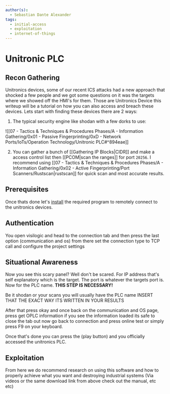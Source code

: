 ```yaml
---
author(s):
  - Sebastian Dante Alexander
tags:
  - initial-access
  - exploitation
  - internet-of-things
---
```

# Unitronic PLC

## Recon Gathering

Unitronics devices, some of our recent ICS attacks had a new approach that shocked a few people and we got some questions on it was the targets where we showed off the HMI's for them. Those are Unitronics Device this writeup will be a tutorial on how you can also access and breach these devices. Lets start with finding these devices there are 2 ways:

1. The typical security engine like shodan with a few dorks to use:

![[07 - Tactics & Techniques & Procedures Phases/A - Information Gathering/0x01 - Passive Fingerprinting/0xD - Network Ports/IoTs/Operation Technology/Unitronic PLC#^894eae]]

2. You can gather a bunch of [[Gathering IP Blocks|CIDR]] and make a access control list then [[PCOM|scan the ranges]] for port `20256`. I recommend using [[07 - Tactics & Techniques & Procedures Phases/A - Information Gathering/0x02 - Active Fingerprinting/Port Scanners/Rustscan|rustscan]] for quick scan and most accurate results.

## Prerequisites

Once thats done let's [install](https://www.unitronicsplc.com/software-visilogic-for-programmable-controllers/) the required program to remotely connect to the unitronics devices.

## Authentication

You open visilogic and head to the connection tab and then press the last option (communication and os) from there set the connection type to TCP call and configure the project settings 

## Situational Awareness

Now you see this scary panel? Well don't be scared. For IP address that's self explanatory which is the target. The port is whatever the targets port is. Now for the PLC name. **THIS STEP IS NECESSARY!**

Be it shodan or your scans you will usually have the PLC name INSERT THAT THE EXACT WAY ITS WRITTEN IN YOUR RESULTS

After that press okay and once back on the communication and OS page, press get OPLC information if you see the information loaded its safe to close the tab out now go back to connection and press online test or simply press F9 on your keyboard.

Once that's done you can press the (play button) and you officially accessed the unitronics PLC.

## Exploitation

From here we do recommend research on using this software and how to properly achieve what you want and destroying industrial systems (Via videos or the same download link from above check out the manual, etc etc)